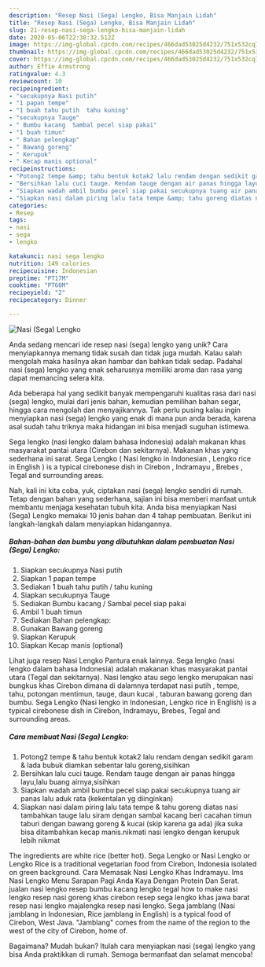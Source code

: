 ```yaml
---
description: "Resep Nasi (Sega) Lengko, Bisa Manjain Lidah"
title: "Resep Nasi (Sega) Lengko, Bisa Manjain Lidah"
slug: 21-resep-nasi-sega-lengko-bisa-manjain-lidah
date: 2020-05-06T22:38:32.512Z
image: https://img-global.cpcdn.com/recipes/466dad53025d4232/751x532cq70/nasi-sega-lengko-foto-resep-utama.jpg
thumbnail: https://img-global.cpcdn.com/recipes/466dad53025d4232/751x532cq70/nasi-sega-lengko-foto-resep-utama.jpg
cover: https://img-global.cpcdn.com/recipes/466dad53025d4232/751x532cq70/nasi-sega-lengko-foto-resep-utama.jpg
author: Effie Armstrong
ratingvalue: 4.3
reviewcount: 10
recipeingredient:
- "secukupnya Nasi putih"
- "1 papan tempe"
- "1 buah tahu putih  tahu kuning"
- "secukupnya Tauge"
- " Bumbu kacang  Sambal pecel siap pakai"
- "1 buah timun"
- " Bahan pelengkap"
- " Bawang goreng"
- " Kerupuk"
- " Kecap manis optional"
recipeinstructions:
- "Potong2 tempe &amp; tahu bentuk kotak2 lalu rendam dengan sedikit garam &amp; lada bubuk diamkan sebentar lalu goreng,sisihkan"
- "Bersihkan lalu cuci tauge. Rendam tauge dengan air panas hingga layu,lalu buang airnya,sisihkan"
- "Siapkan wadah ambil bumbu pecel siap pakai secukupnya tuang air panas lalu aduk rata (kekentalan yg diinginkan)"
- "Siapkan nasi dalam piring lalu tata tempe &amp; tahu goreng diatas nasi tambahkan tauge lalu siram dengan sambal kacang beri cacahan timun taburi dengan bawang goreng &amp; kucai (skip karena ga ada) jika suka bisa ditambahkan kecap manis.nikmati nasi lengko dengan kerupuk lebih nikmat"
categories:
- Resep
tags:
- nasi
- sega
- lengko

katakunci: nasi sega lengko 
nutrition: 149 calories
recipecuisine: Indonesian
preptime: "PT17M"
cooktime: "PT60M"
recipeyield: "2"
recipecategory: Dinner

---
```



![Nasi (Sega) Lengko](https://img-global.cpcdn.com/recipes/466dad53025d4232/751x532cq70/nasi-sega-lengko-foto-resep-utama.jpg)

Anda sedang mencari ide resep nasi (sega) lengko yang unik? Cara menyiapkannya memang tidak susah dan tidak juga mudah. Kalau salah mengolah maka hasilnya akan hambar dan bahkan tidak sedap. Padahal nasi (sega) lengko yang enak seharusnya memiliki aroma dan rasa yang dapat memancing selera kita.

Ada beberapa hal yang sedikit banyak mempengaruhi kualitas rasa dari nasi (sega) lengko, mulai dari jenis bahan, kemudian pemilihan bahan segar, hingga cara mengolah dan menyajikannya. Tak perlu pusing kalau ingin menyiapkan nasi (sega) lengko yang enak di mana pun anda berada, karena asal sudah tahu triknya maka hidangan ini bisa menjadi suguhan istimewa.

Sega lengko (nasi lengko dalam bahasa Indonesia) adalah makanan khas masyarakat pantai utara (Cirebon dan sekitarnya). Makanan khas yang sederhana ini sarat. Sega Lengko ( Nasi lengko in Indonesian , Lengko rice in English ) is a typical cirebonese dish in Cirebon , Indramayu , Brebes , Tegal and surrounding areas.


Nah, kali ini kita coba, yuk, ciptakan nasi (sega) lengko sendiri di rumah. Tetap dengan bahan yang sederhana, sajian ini bisa memberi manfaat untuk membantu menjaga kesehatan tubuh kita. Anda bisa menyiapkan Nasi (Sega) Lengko memakai 10 jenis bahan dan 4 tahap pembuatan. Berikut ini langkah-langkah dalam menyiapkan hidangannya.

<!--inarticleads1-->

##### Bahan-bahan dan bumbu yang dibutuhkan dalam pembuatan Nasi (Sega) Lengko:

1. Siapkan secukupnya Nasi putih
1. Siapkan 1 papan tempe
1. Sediakan 1 buah tahu putih / tahu kuning
1. Siapkan secukupnya Tauge
1. Sediakan  Bumbu kacang / Sambal pecel siap pakai
1. Ambil 1 buah timun
1. Sediakan  Bahan pelengkap:
1. Gunakan  Bawang goreng
1. Siapkan  Kerupuk
1. Siapkan  Kecap manis (optional)


Lihat juga resep Nasi Lengko Pantura enak lainnya. Sega lengko (nasi lengko dalam bahasa Indonesia) adalah makanan khas masyarakat pantai utara (Tegal dan sekitarnya). Nasi lengko atau sego lengko merupakan nasi bungkus khas Cirebon dimana di dalamnya terdapat nasi putih , tempe, tahu, potongan mentimun, tauge, daun kucai , taburan bawang goreng dan bumbu. Sega Lengko (Nasi lengko in Indonesian, Lengko rice in English) is a typical cirebonese dish in Cirebon, Indramayu, Brebes, Tegal and surrounding areas. 

<!--inarticleads2-->

##### Cara membuat Nasi (Sega) Lengko:

1. Potong2 tempe &amp; tahu bentuk kotak2 lalu rendam dengan sedikit garam &amp; lada bubuk diamkan sebentar lalu goreng,sisihkan
1. Bersihkan lalu cuci tauge. Rendam tauge dengan air panas hingga layu,lalu buang airnya,sisihkan
1. Siapkan wadah ambil bumbu pecel siap pakai secukupnya tuang air panas lalu aduk rata (kekentalan yg diinginkan)
1. Siapkan nasi dalam piring lalu tata tempe &amp; tahu goreng diatas nasi tambahkan tauge lalu siram dengan sambal kacang beri cacahan timun taburi dengan bawang goreng &amp; kucai (skip karena ga ada) jika suka bisa ditambahkan kecap manis.nikmati nasi lengko dengan kerupuk lebih nikmat


The ingredients are white rice (better hot). Sega Lengko or Nasi Lengko or Lengko Rice is a traditional vegetarian food from Cirebon, Indonesia isolated on green background. Cara Memasak Nasi Lengko Khas Indramayu. Ims Nasi Lengko Menu Sarapan Pagi Anda Kaya Dengan Protein Dan Serat. jualan nasi lengko resep bumbu kacang lengko tegal how to make nasi lengko resep nasi goreng khas cirebon resep sega lengko khas jawa barat resep nasi lengko majalengka resep nasi lengko. Sega jamblang (Nasi jamblang in Indonesian, Rice jamblang in English) is a typical food of Cirebon, West Java. &#34;Jamblang&#34; comes from the name of the region to the west of the city of Cirebon, home of. 

Bagaimana? Mudah bukan? Itulah cara menyiapkan nasi (sega) lengko yang bisa Anda praktikkan di rumah. Semoga bermanfaat dan selamat mencoba!
